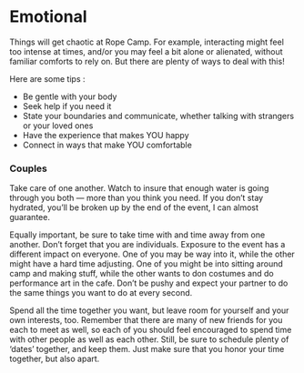 # Emotional

Things will get chaotic at Rope Camp. For example, interacting might feel too intense at times, and/or you may feel a bit alone or alienated, without familiar comforts to rely on. But there are plenty of ways to deal with this! 

Here are some tips : 

* Be gentle with your body 
* Seek help if you need it 
* State your boundaries and communicate, whether talking with strangers or your loved ones 
* Have the experience that makes YOU happy 
* Connect in ways that make YOU comfortable 

### Couples

Take care of one another. Watch to insure that enough water is going through you both — more than you think you need. If you don’t stay hydrated, you’ll be broken up by the end of the event, I can almost guarantee.

Equally important, be sure to take time with and time away from one another. Don’t forget that you are individuals. Exposure to the event has a different impact on everyone. One of you may be way into it, while the other might have a hard time adjusting. One of you might be into sitting around camp and making stuff, while the other wants to don costumes and do performance art in the cafe. Don’t be pushy and expect your partner to do the same things you want to do at every second.

Spend all the time together you want, but leave room for yourself and your own interests, too. Remember that there are many of new friends for you each to meet as well, so each of you should feel encouraged to spend time with other people as well as each other. Still, be sure to schedule plenty of ‘dates’ together, and keep them. Just make sure that you honor your time together, but also apart.